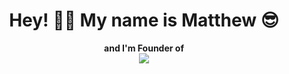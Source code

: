 # <center>Hey! 👋🏻 My name is Matthew 😎</center>

<center><strong>and I'm Founder of</strong></center>
<center><img src="https://solcode.net/_nuxt/img/360969f.svg" /></center>



<!--
**OriginalEveres/OriginalEveres** is a ✨ _special_ ✨ repository because its `README.md` (this file) appears on your GitHub profile.

Here are some ideas to get you started:

- 🔭 I’m currently working on ...
- 🌱 I’m currently learning ...
- 👯 I’m looking to collaborate on ...
- 🤔 I’m looking for help with ...
- 💬 Ask me about ...
- 📫 How to reach me: ...
- 😄 Pronouns: ...
- ⚡ Fun fact: ...
-->
